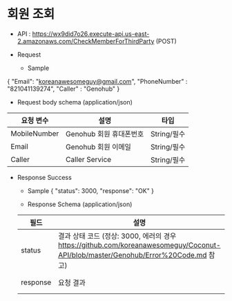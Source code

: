 # 회원 조회


- API : https://wx9did7o26.execute-api.us-east-2.amazonaws.com/CheckMemberForThirdParty (POST)


- Request

  * Sample 
 
 { 
     "Email": "koreanawesomeguy@gmail.com", 
     "PhoneNumber" : "821041139274", 
     "Caller" : "Genohub"
 }
  
  * Request body schema (application/json)
  
  요청 변수 | 설명 | 타입
  ------------ | ------------- | -------------
  MobileNumber | Genohub 회원 휴대폰번호 | String/필수
  Email | Genohub 회원 이메일 | String/필수
  Caller | Caller Service | String/필수
  
- Response Success

  * Sample 
  {
      "status": 3000,
      "response": "OK"
  }
  
  * Response Schema (application/json)

  필드 | 설명 | 타입
  ------------ | ------------- | -------------
  status | 결과 상태 코드 (정상: 3000, 에러의 경우 https://github.com/koreanawesomeguy/Coconut-API/blob/master/Genohub/Error%20Code.md 참고) | String/필수
  response | 요청 결과 | String/필수
 
